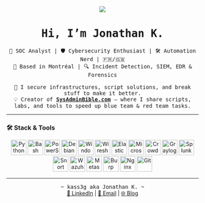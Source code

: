 
<p align="center">
  <img src="https://readme-typing-svg.herokuapp.com?font=Iosevka&size=28&color=BC83E3&center=true&width=500&height=45&lines=Explore.+Exploit.+Evolve.">
</p>

<h1 align="center"><samp>Hi, I’m Jonathan K.</samp></h1>

<p align="center">
  <samp>
    🧠 SOC Analyst | 🛡️ Cybersecurity Enthusiast | 🛠️ Automation Nerd | 🇫🇷/🇬🇧
    <br>
    📍 Based in Montréal | 🔍 Incident Detection, SIEM, EDR & Forensics
    <br><br>
    🎯 I secure infrastructures, script solutions, and break stuff to make it better.
    <br>
    💡 Creator of <a href="https://sysadminbible.com" target="_blank"><strong>SysAdminBible.com</strong></a> — where I share scripts, labs, and tools to speed up blue team & red team tasks.
  </samp>
</p>

---

### 🛠️ Stack & Tools

<p align="center">
  <!-- Scripting & OS -->
  <img src="https://cdn.jsdelivr.net/gh/devicons/devicon/icons/python/python-original.svg" width="40" title="Python" />
  <img src="https://cdn.jsdelivr.net/gh/devicons/devicon/icons/bash/bash-original.svg" width="40" title="Bash" />
  <img src="https://cdn.jsdelivr.net/gh/devicons/devicon/icons/powershell/powershell-original.svg" width="40" title="PowerShell" />
  <img src="https://cdn.jsdelivr.net/gh/devicons/devicon/icons/debian/debian-original.svg" width="40" title="Debian" />
  <img src="https://cdn.jsdelivr.net/gh/devicons/devicon/icons/windows11/windows11-original.svg" width="40" title="Windows 11" />

  <!-- SOC Tools -->
  <img src="https://i.postimg.cc/V6p7H3kx/wireshark-104082-removebg-preview.png" width="40" title="Wireshark" />
  <img src="https://i.postimg.cc/8P4Zr91B/elastic-logo.png" width="40" title="Elastic SIEM" />
  <img src="https://i.postimg.cc/jq65g1zG/azure-sentinel.png" width="40" title="Microsoft Sentinel" />
  <img src="https://i.postimg.cc/zv3x2hdR/crowdstrike-logo.png" width="40" title="CrowdStrike" />
  <img src="https://i.postimg.cc/4dMxk0Cg/graylog.png" width="40" title="Graylog" />
  <img src="https://i.postimg.cc/0NXgMN1r/splunk-logo.png" width="40" title="Splunk" />
  <img src="https://i.postimg.cc/RhW3sDDn/download-removebg-preview-1.png" width="40" title="Snort" />
  <img src="https://i.postimg.cc/y8G7nNzn/images-removebg-preview-2.png" width="40" title="Wazuh" />
  <img src="https://i.postimg.cc/Ssw1RwCy/download-removebg-preview.png" width="40" title="Metasploit" />
  <img src="https://i.postimg.cc/HLDqv8VY/images-removebg-preview-1.png" width="40" title="Burp Suite" />

  <!-- DevOps -->
  <img src="https://cdn.jsdelivr.net/gh/devicons/devicon/icons/nginx/nginx-original.svg" width="40" title="Nginx" />
  <img src="https://cdn.jsdelivr.net/gh/devicons/devicon/icons/git/git-original.svg" width="40" title="Git" />
</p>

---

<p align="center">
  <samp>~ kass3g aka Jonathan K. ~</samp><br>
  <a href="https://linkedin.com/in/jokassegne667" target="_blank">🔗 LinkedIn</a> | <a href="mailto:kassegnej@gmail.com">📧 Email</a> | <a href="https://sysadminbible.com">🌐 Blog</a>
</p>
